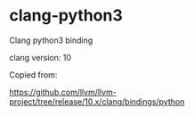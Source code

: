 # clang-python3
Clang python3 binding

clang version: 10

Copied from:

https://github.com/llvm/llvm-project/tree/release/10.x/clang/bindings/python
